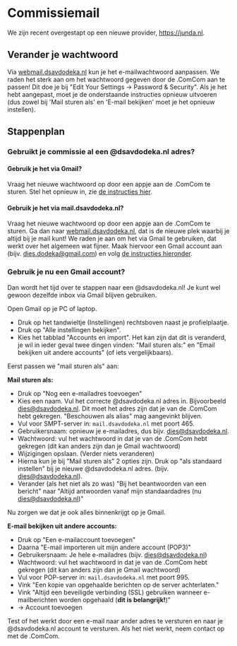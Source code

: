 # Commissiemail

We zijn recent overgestapt op een nieuwe provider, https://junda.nl. 

## Verander je wachtwoord

Via [webmail.dsavdodeka.nl](https://webmail.dsavdodeka.nl) kun je het e-mailwachtwoord aanpassen. We raden het sterk aan om het wachtwoord gegeven door de .ComCom aan te passen! Dit doe je bij "Edit Your Settings -> Password & Security". Als je het hebt aangepast, moet je de onderstaande instructies opnieuw uitvoeren (dus zowel bij 'Mail sturen als' en 'E-mail bekijken' moet je het opnieuw instellen).

## Stappenplan

### Gebruikt je commissie al een @dsavdodeka.nl adres?

#### Gebruik je het via Gmail?

Vraag het nieuwe wachtwoord op door een appje aan de .ComCom te sturen. Stel het opnieuw in, zie [de instructies hier](#gebruik-je-nu-een-gmail-account).

#### Gebruik je het via mail.dsavdodeka.nl?

Vraag het nieuwe wachtwoord op door een appje aan de .ComCom te sturen. Ga dan naar [webmail.dsavdodeka.nl](https://webmail.dsavdodeka.nl), dat is de nieuwe plek waarbij je altijd bij je mail kunt! We raden je aan om het via Gmail te gebruiken, dat werkt over het algemeen wat fijner. Maak hiervoor een Gmail account aan (bijv. dies.dodeka@gmail.com) en volg [de instructies hieronder](#gebruik-je-nu-een-gmail-account).


### Gebruik je nu een Gmail account?

Dan wordt het tijd over te stappen naar een @dsavdodeka.nl! Je kunt wel gewoon dezelfde inbox via Gmail blijven gebruiken.

Open Gmail op je PC of laptop. 
- Druk op het tandwieltje (Instellingen) rechtsboven naast je profielplaatje. 
- Druk op "Alle instellingen bekijken".
- Kies het tabblad "Accounts en import". Het kan zijn dat dit is veranderd, je wil in ieder geval twee dingen vinden: "Mail sturen als:" en "Email bekijken uit andere accounts" (of iets vergelijkbaars).

Eerst passen we "mail sturen als" aan:

**Mail sturen als:**

- Druk op "Nog een e-mailadres toevoegen"
- Kies een naam. Vul het correcte @dsavdodeka.nl adres in. Bijvoorbeeld dies@dsavdodeka.nl. Dit moet het adres zijn dat je van de .ComCom hebt gekregen. "Beschouwen als alias" mag aangevinkt blijven.
- Vul voor SMPT-server in: `mail.dsavdodeka.nl` met poort 465.
- Gebruikersnaam: opnieuw je e-mailadres, dus bijv. dies@dsavdodeka.nl.
- Wachtwoord: vul het wachtwoord in dat je van de .ComCom hebt gekregen (dit kan anders zijn dan je Gmail wachtwoord)
- Wijzigingen opslaan. (Verder niets veranderen)
- Hierna kun je bij "Mail sturen als" 2 opties zijn. Druk op "als standaard instellen" bij je nieuwe @dsavdodeka.nl adres. (bijv. dies@dsavdodeka.nl).
- Verander (als het niet als zo was) "Bij het beantwoorden van een bericht" naar "Altijd antwoorden vanaf mijn standaardadres (nu dies@dsavdodeka.nl)"

Nu zorgen we dat je ook alles binnenkrijgt op je Gmail.

**E-mail bekijken uit andere accounts:**

- Druk op "Een e-mailaccount toevoegen"
- Daarna "E-mail importeren uit mijn andere account (POP3)"
- Gebruikersnaam: Je hele e-mailadres (bijv. dies@dsavdodeka.nl)
- Wachtwoord: vul het wachtwoord in dat je van de .ComCom hebt gekregen (dit kan anders zijn dan je Gmail wachtwoord)
- Vul voor POP-server in: `mail.dsavdodeka.nl` met poort 995.
- Vink "Een kopie van opgehaalde berichten op de server achterlaten."
- Vink "Altijd een beveiligde verbinding (SSL) gebruiken wanneer e-mailberichten worden opgehaald (**dit is belangrijk!**)"
- -> Account toevoegen

Test of het werkt door een e-mail naar ander adres te versturen en naar je @dsavdodeka.nl account te versturen. Als het niet werkt, neem contact op met de .ComCom.